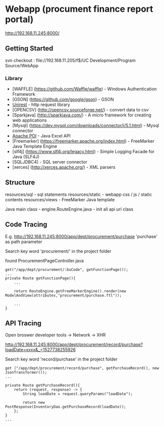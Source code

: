 # Webapp (procument finance report portal)
http://192.168.11.245:8000/

## Getting Started
svn checkout : file://192.168.11.205/f$/UC Development/Program Source/WebApp

### Library
* [WAFFLE] (https://github.com/Waffle/waffle) - Windows Authentication Framework
* [GSON] (https://github.com/google/gson) - GSON
* [Unirest](http://unirest.io/) - http request library
* [OPENCSV] (http://opencsv.sourceforge.net/) - convert data to csv
* [Sparkjava] (http://sparkjava.com/) - A micro framework for creating web applications
* [Mysql] (https://dev.mysql.com/downloads/connector/j/5.1.html) - Mysql connector
* [Apache POI](https://poi.apache.org/) - Java Excel API
* [Freemarker] (https://freemarker.apache.org/index.html) - FreeMarker Java Template Engine
* [slf4j] (https://www.slf4j.org/legacy.html) - Simple Logging Facade for Java (SLF4J)
* [SQLJDBC4] - SQL server connector
* [xerces] (http://xerces.apache.org/) - XML parsers

## Structure

resources/sql - sql statements
resources/static - webapp css / js / static contents
resources/views - FreeMarker Java template

Java main class - engine.RouteEngine.java - init all api url class

## Code Tracing

E.g. http://192.168.11.245:8000/app/dept/procurement/purchase
'purchase' as path parameter

Search key word 'procurement/' in the project folder

found ProcurementPageController.java
```
get("/app/dept/procurement/:buCode", getFunctionPage());
...
private Route getFunctionPage(){
	...
	
	return RouteEngine.getFreeMarkerEngine().render(new ModelAndView(attributes,"procurement/purchase.ftl"));
	
	...
}
```

## API Tracing

Open broswer developer tools -> Network -> XHR

http://192.168.11.245:8000/app/dept/procurement/record/purchase?loadDate=xxxx&_=1527738255926

Search key word 'record/purchase' in the project folder 

```
get ("/app/dept/procurement/record/purchase", getPurchaseRecord(), new JsonTransformer());
...

private Route getPurchaseRecord(){
	return (request, response) -> {
		String loadDate = request.queryParams("loadDate");

		return new PostResponse(InventoryDao.getPurchaseRecord(loadDate));
	};
}
...
```




